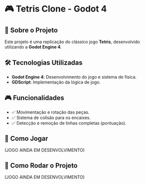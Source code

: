 # 🎮 Tetris Clone - Godot 4  

## 📌 Sobre o Projeto  

Este projeto é uma replicação do clássico jogo **Tetris**, desenvolvido utilizando a **Godot Engine 4**.  

## 🛠 Tecnologias Utilizadas  

- **Godot Engine 4**: Desenvolvimento do jogo e sistema de física.  
- **GDScript**: Implementação da lógica de jogo.  

## 🎮 Funcionalidades  

- ✅ Movimentação e rotação das peças.  
- ✅ Sistema de colisão para os encaixes.  
- ✅ Detecção e remoção de linhas completas (pontuação).     

## 🚀 Como Jogar  

(JOGO AINDA EM DESENVOLVIMENTO)

## 🔧 Como Rodar o Projeto  

(JOGO AINDA EM DESENVOLVIMENTO)
